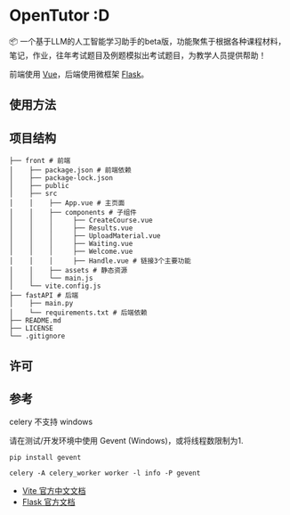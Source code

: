 # OpenTutor :D

📦 一个基于LLM的人工智能学习助手的beta版，功能聚焦于根据各种课程材料，笔记，作业，往年考试题目及例题模拟出考试题目，为教学人员提供帮助！

前端使用 [Vue](https://github.com/vuejs/vue)，后端使用微框架 [Flask](https://github.com/pallets/flask)。

## 使用方法



## 项目结构

```
├── front # 前端
│    ├── package.json # 前端依赖
│    ├── package-lock.json
│    ├── public
│    ├── src
│    │    ├── App.vue # 主页面
│    │    ├── components # 子组件
│    │	  │		├── CreateCourse.vue
│    │	  │		├── Results.vue
│    │	  │		├── UploadMaterial.vue
│    │	  │		├── Waiting.vue
│    │	  │		├── Welcome.vue
│    │	  │		├── Handle.vue # 链接3个主要功能
│    │    ├── assets # 静态资源
│    │    └── main.js
│    └── vite.config.js
├── fastAPI # 后端
│    ├── main.py
│    └── requirements.txt # 后端依赖
├── README.md
├── LICENSE
└── .gitignore
```

## 许可


## 参考

celery 不支持 windows 

请在测试/开发环境中使用 Gevent (Windows)，或将线程数限制为1.
```angular2html
pip install gevent

celery -A celery_worker worker -l info -P gevent
```

- [Vite 官方中文文档](https://cn.vitejs.dev/guide/why.html)
- [Flask 官方文档](https://flask.palletsprojects.com/en/1.1.x/)
